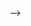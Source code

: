 <!-- <!-- # MTA Lab

## Objectives:
* Apply your knowledge of Javascript to solve a real world problem.
* Get really good at array manipulation.

#### Activity
* Create a program that models a simple subway system.

* The program takes the line and stop that a user is getting on at and the line
and stop that user is getting off at and prints the journey and the total number of stops for the trip in the console:

```javascript
planTrip('N', 'Times Square', '6', '33rd'); // This is only a suggested function name and signature.

// console.log() shows output similar to this:
// "You must travel through the following stops on the N line: 34th, 28th, 23rd, Union Square."
// "Change at Union Square."
// "Your journey continues through the following stops: 23rd, 28th, 33rd."
// "7 stops in total."
```

* There are 3 subway lines:
  * The N line has the following stops: Times Square, 34th, 28th, 23rd, Union Square, and 8th
  * The L line has the following stops: 8th, 6th, Union Square, 3rd, and 1st
  * The 6 line has the following stops: Grand Central, 33rd, 28th, 23rd, Union Square, and Astor Place.
  * All 3 subway lines intersect at Union Square, but there are no other intersection points. (For example, this means the 28th stop on the N line is different than the 28th street stop on the 6 line, so you'll have to differentiate this when you name your stops in the arrays.)
* Tell the user the number of stops AND the stops IN ORDER that they will pass through or change at.





#### Hints:
* Work out how you would do it on paper first! Then start to explain that process in Javascript.
* Get the program to work for a single line before trying to tackle multiple lines.
* Don't worry about prompting the user for input. Hard code some values to get it working. You can use ```prompt()``` later to make it more interactive.
* Consider diagramming the lines by sketching out the subway lines and their stops and intersection.
* The key to the lab is finding the index positions of each stop. (hint: ```indexOf()```)
* Make sure the stops that are the same for different lines have different names (i.e. 23rd on the N and on the 6 need to be differentiated) -->



<!-- 

       
  function mySubway(line , station,stops, stopTotal) {
    return {
       line,
       station,
         stops,
        stopTotal,
      
      console.log( )
       
  
    
 Union Square - Intersection lines:N,L and 6 --> -->